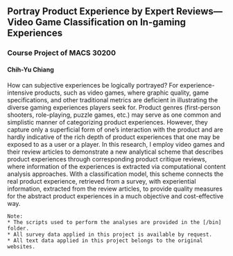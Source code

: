 ## Portray Product Experience by Expert Reviews—<br>Video Game Classification on In-gaming Experiences
### Course Project of MACS 30200
#### Chih-Yu Chiang

How can subjective experiences be logically portrayed? For experience-intensive products, such as video games, where graphic quality, game specifications, and other traditional metrics are deficient in illustrating the diverse gaming experiences players seek for. Product genres (first-person shooters, role-playing, puzzle games, etc.) may serve as one common and simplistic manner of categorizing product experiences. However, they capture only a superficial form of one’s interaction with the product and are hardly indicative of the rich depth of product experiences that one may be exposed to as a user or a player. In this research, I employ video games and their review articles to demonstrate a new analytical scheme that describes product experiences through corresponding product critique reviews, where information of the experiences is extracted via computational content analysis approaches. With a classification model, this scheme connects the real product experience, retrieved from a survey, with experiential information, extracted from the review articles, to provide quality measures for the abstract product experiences in a much objective and cost-effective way.

```
Note:
* The scripts used to perform the analyses are provided in the [/bin] folder.
* All survey data applied in this project is available by request.
* All text data applied in this project belongs to the original websites.
```
